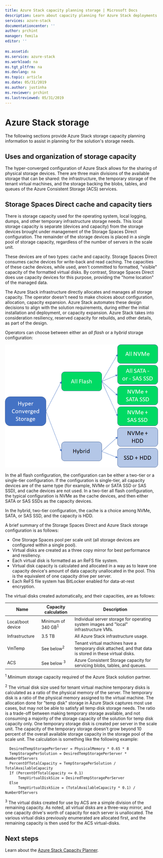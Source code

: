```yaml
---
title: Azure Stack capacity planning storage | Microsoft Docs
description: Learn about capacity planning for Azure Stack deployments.
services: azure-stack
documentationcenter: ''
author: prchint
manager: femila
editor: ''

ms.assetid:
ms.service: azure-stack
ms.workload: na
ms.tgt_pltfrm: na
ms.devlang: na
ms.topic: article
ms.date: 05/31/2019
ms.author: justinha
ms.reviewer: prchint
ms.lastreviewed: 05/31/2019
---
```


# Azure Stack storage

The following sections provide Azure Stack storage capacity planning information to assist in planning for the solution's storage needs.

## Uses and organization of storage capacity
The hyper-converged configuration of Azure Stack allows for the sharing of physical storage devices. There are three main divisions of the available storage that can be shared: the infrastructure, the temporary storage of the tenant virtual machines, and the storage backing the blobs, tables, and queues of the Azure Consistent Storage (ACS) services.

## Storage Spaces Direct cache and capacity tiers
There is storage capacity used for the operating system, local logging, dumps, and other temporary infrastructure storage needs. This local storage capacity is separate (devices and capacity) from the storage devices brought under management of the Storage Spaces Direct configuration. The remainder of the storage devices is placed in a single pool of storage capacity, regardless of the number of servers in the scale unit.

These devices are of two types: cache and capacity. Storage Spaces Direct consumes cache devices for write-back and read caching. The capacities of these cache devices, while used, aren't committed to formatted, "visible" capacity of the formatted virtual disks. By contrast, Storage Spaces Direct does use capacity devices for this purpose, providing the "home location" of the managed data.

The Azure Stack infrastructure directly allocates and manages all storage capacity. The operator doesn't need to make choices about configuration, allocation, capacity expansion. Azure Stack automates these design decisions to align with the solution requirements, during either the initial installation and deployment, or capacity expansion. Azure Stack takes into consideration resiliency, reserved capacity for rebuilds, and other details, as part of the design. 

Operators can choose between either an *all flash* or a *hybrid* storage configuration:

![Diagram of Azure storage capacity planning](media/azure-stack-capacity-planning/storage.png)

In the all flash configuration, the configuration can be either a two-tier or a single-tier configuration. If the configuration is single-tier, all capacity devices are of the same type (for example, NVMe or SATA SSD or SAS SSD), and cache devices are not used. In a two-tier all flash configuration, the typical configuration is NVMe as the cache devices, and then either SATA or SAS SSDs as the capacity devices.

In the hybrid, two-tier configuration, the cache is a choice among NVMe, SATA, or SAS SSD, and the capacity is HDD. 

A brief summary of the Storage Spaces Direct and Azure Stack storage configuration is as follows:
- One Storage Spaces pool per scale unit (all storage devices are configured within a single pool).
- Virtual disks are created as a three copy mirror for best performance and resiliency.
- Each virtual disk is formatted as an ReFS file system.
- Virtual disk capacity is calculated and allocated in a way as to leave one capacity device's amount of data capacity unallocated in the pool. This is the equivalent of one capacity drive per server.
- Each ReFS file system has BitLocker enabled for data-at-rest encryption. 

The virtual disks created automatically, and their capacities, are as follows:

|Name|Capacity calculation|Description|
|-----|-----|-----|
|Local/boot device|Minimum of 340 GB<sup>1</sup>|Individual server storage for operating system images and "local" infrastructure VMs.|
|Infrastructure|3.5 TB|All Azure Stack infrastructure usage.|
|VmTemp|See below<sup>2</sup>|Tenant virtual machines have a temporary disk attached, and that data is stored in these virtual disks.|
|ACS|See below <sup>3</sup>|Azure Consistent Storage capacity for servicing blobs, tables, and queues.|

<sup>1</sup> Minimum storage capacity required of the Azure Stack solution partner.

<sup>2</sup> The virtual disk size used for tenant virtual machine temporary disks is calculated as a ratio of the physical memory of the server. The temporary disk is a ratio of the physical memory assigned to the virtual machine. The allocation done for "temp disk" storage in Azure Stack captures most use cases, but may not be able to satisfy all temp disk storage needs. The ratio is a trade-off between making temporary storage available, and not consuming a majority of the storage capacity of the solution for temp disk capacity only. One temporary storage disk is created per server in the scale unit. The capacity of the temporary storage doesn't grow beyond 10 percent of the overall available storage capacity in the storage pool of the scale unit. The calculation is something like the following example:

```
  DesiredTempStoragePerServer = PhysicalMemory * 0.65 * 8
  TempStoragePerSolution = DesiredTempStoragePerServer * NumberOfServers
  PercentOfTotalCapacity = TempStoragePerSolution / TotalAvailableCapacity
  If (PercentOfTotalCapacity <= 0.1)
      TempVirtualDiskSize = DesiredTempStoragePerServer
  Else
      TempVirtualDiskSize = (TotalAvailableCapacity * 0.1) / NumberOfServers
```

<sup>3</sup> The virtual disks created for use by ACS are a simple division of the remaining capacity. As noted, all virtual disks are a three-way mirror, and one capacity drive's worth of capacity for each server is unallocated. The various virtual disks previously enumerated are allocated first, and the remaining capacity is then used for the ACS virtual-disks.


## Next steps
Learn about the [Azure Stack Capacity Planner](azure-stack-capacity-planner.md).
